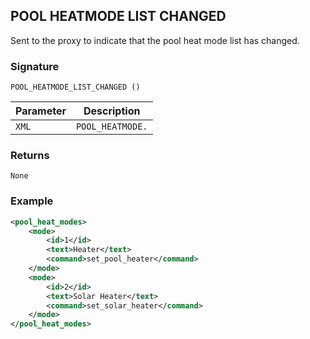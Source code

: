 ## POOL HEATMODE LIST CHANGED

Sent to the proxy to indicate that the pool heat mode list has changed.


### Signature

`POOL_HEATMODE_LIST_CHANGED ()`


| Parameter | Description |
| --- | --- |
| `XML` | `POOL_HEATMODE.` |


### Returns

`None`


### Example

```xml
<pool_heat_modes>
    <mode>
        <id>1</id>
        <text>Heater</text>
        <command>set_pool_heater</command>
    </mode>
    <mode>
        <id>2</id>
        <text>Solar Heater</text>
        <command>set_solar_heater</command>
    </mode>
</pool_heat_modes>
```
